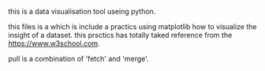 this is a data visualisation tool useing python.

this files is a which is include a practics using matplotlib how to visualize the insight of a dataset.
this prsctics has totally taked reference from the https://www.w3school.com.

pull is a combination of 'fetch' and 'merge'.
